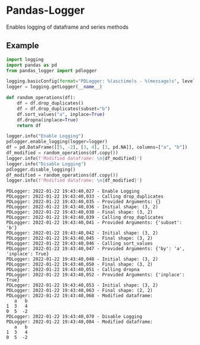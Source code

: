 # Pandas-Logger
Enables logging of dataframe and series methods
## Example
```python
import logging
import pandas as pd
from pandas_logger import pdlogger  

logging.basicConfig(format="PDLogger: %(asctime)s - %(message)s", level=logging.INFO)
logger = logging.getLogger(__name__)

def random_operations(df):
    df = df.drop_duplicates()
    df = df.drop_duplicates(subset="b")
    df.sort_values("a", inplace=True)
    df.dropna(inplace=True)
    return df

logger.info("Enable Logging")
pdlogger.enable_logging(logger=logger)
df = pd.DataFrame([[5, -2], [3, 4], [3, pd.NA]], columns=["a", "b"])
df_modified = random_operations(df.copy())
logger.info(f'Modified dataframe: \n{df_modified}')
logger.info("Disable Logging")
pdlogger.disable_logging()
df_modified = random_operations(df.copy())
logger.info(f'Modified dataframe: \n{df_modified}')
```

    PDLogger: 2022-01-22 19:43:40,027 - Enable Logging
    PDLogger: 2022-01-22 19:43:40,033 - Calling drop_duplicates
    PDLogger: 2022-01-22 19:43:40,035 - Provided Arguments: {}
    PDLogger: 2022-01-22 19:43:40,036 - Initial shape: (3, 2)
    PDLogger: 2022-01-22 19:43:40,038 - Final shape: (3, 2)
    PDLogger: 2022-01-22 19:43:40,039 - Calling drop_duplicates
    PDLogger: 2022-01-22 19:43:40,041 - Provided Arguments: {'subset': 'b'}
    PDLogger: 2022-01-22 19:43:40,042 - Initial shape: (3, 2)
    PDLogger: 2022-01-22 19:43:40,045 - Final shape: (3, 2)
    PDLogger: 2022-01-22 19:43:40,046 - Calling sort_values
    PDLogger: 2022-01-22 19:43:40,047 - Provided Arguments: {'by': 'a', 'inplace': True}
    PDLogger: 2022-01-22 19:43:40,048 - Initial shape: (3, 2)
    PDLogger: 2022-01-22 19:43:40,050 - Final shape: (3, 2)
    PDLogger: 2022-01-22 19:43:40,051 - Calling dropna
    PDLogger: 2022-01-22 19:43:40,052 - Provided Arguments: {'inplace': True}
    PDLogger: 2022-01-22 19:43:40,053 - Initial shape: (3, 2)
    PDLogger: 2022-01-22 19:43:40,063 - Final shape: (2, 2)
    PDLogger: 2022-01-22 19:43:40,068 - Modified dataframe: 
       a   b
    1  3   4
    0  5  -2
    PDLogger: 2022-01-22 19:43:40,070 - Disable Logging
    PDLogger: 2022-01-22 19:43:40,084 - Modified dataframe: 
       a   b
    1  3   4
    0  5  -2

